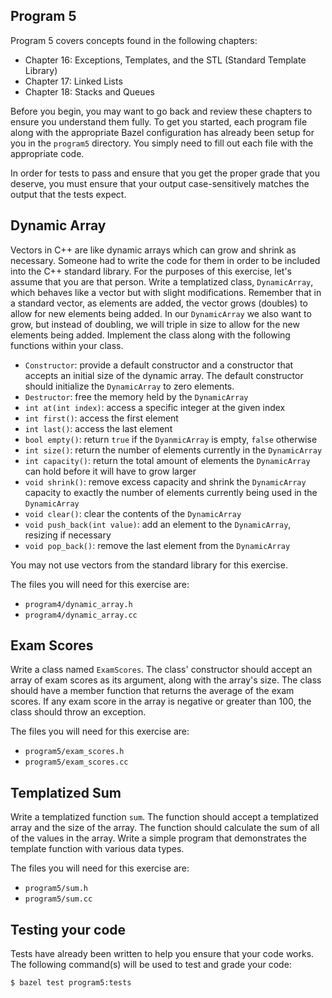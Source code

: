 Program 5
---------
Program 5 covers concepts found in the following chapters:

- Chapter 16: Exceptions, Templates, and the STL (Standard Template Library)
- Chapter 17: Linked Lists
- Chapter 18: Stacks and Queues

Before you begin, you may want to go back and review these chapters to ensure you understand them
fully. To get you started, each program file along with the appropriate Bazel configuration has
already been setup for you in the `program5` directory. You simply need to fill out each file with
the appropriate code.

In order for tests to pass and ensure that you get the proper grade that you deserve, you must
ensure that your output case-sensitively matches the output that the tests expect.

Dynamic Array
-------------
Vectors in C++ are like dynamic arrays which can grow and shrink as necessary. Someone had to write
the code for them in order to be included into the C++ standard library. For the purposes of this
exercise, let's assume that you are that person. Write a templatized class, `DynamicArray`, which
behaves like a vector but with slight modifications. Remember that in a standard vector, as elements
are added, the vector grows (doubles) to allow for new elements being added. In our `DynamicArray`
we also want to grow, but instead of doubling, we will triple in size to allow for the new elements
being added. Implement the class along with the following functions within your class.

- `Constructor`: provide a default constructor and a constructor that accepts an initial size of the
  dynamic array. The default constructor should initialize the `DynamicArray` to zero elements.
- `Destructor`: free the memory held by the `DynamicArray`
- `int at(int index)`: access a specific integer at the given index
- `int first()`: access the first element
- `int last()`: access the last element
- `bool empty()`: return `true` if the `DyanmicArray` is empty, `false` otherwise
- `int size()`: return the number of elements currently in the `DynamicArray`
- `int capacity()`: return the total amount of elements the `DynamicArray` can hold before it will
  have to grow larger
- `void shrink()`: remove excess capacity and shrink the `DynamicArray` capacity to exactly the
  number of elements currently being used in the `DynamicArray`
- `void clear()`: clear the contents of the `DynamicArray`
- `void push_back(int value)`: add an element to the `DynamicArray`, resizing if necessary
- `void pop_back()`: remove the last element from the `DynamicArray`

You may not use vectors from the standard library for this exercise.

The files you will need for this exercise are:

- `program4/dynamic_array.h`
- `program4/dynamic_array.cc`

Exam Scores
-----------
Write a class named `ExamScores`. The class' constructor should accept an array of exam scores as
its argument, along with the array's size. The class should have a member function that returns the
average of the exam scores. If any exam score in the array is negative or greater than 100, the
class should throw an exception.

The files you will need for this exercise are:

- `program5/exam_scores.h`
- `program5/exam_scores.cc`

Templatized Sum
---------------
Write a templatized function `sum`. The function should accept a templatized array and the size of
the array. The function should calculate the sum of all of the values in the array. Write a simple
program that demonstrates the template function with various data types.

The files you will need for this exercise are:

- `program5/sum.h`
- `program5/sum.cc`

Testing your code
-----------------
Tests have already been written to help you ensure that your code works. The following command(s)
will be used to test and grade your code:

    $ bazel test program5:tests
